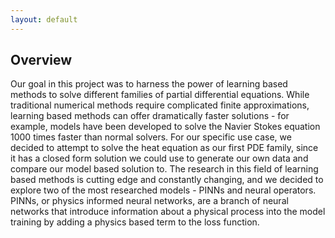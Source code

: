 ```yaml
---
layout: default
---
```


## Overview

Our goal in this project was to harness the power of learning based methods to solve different families of partial differential equations. While traditional numerical methods require complicated finite approximations, learning based methods can offer dramatically faster solutions - for example, models have been developed to solve the Navier Stokes equation 1000 times faster than normal solvers. For our specific use case, we decided to attempt to solve the heat equation as our first PDE family, since it has a closed form solution we could use to generate our own data and compare our model based solution to. The research in this field of learning based methods is cutting edge and constantly changing, and we decided to explore two of the most researched models - PINNs and neural operators. PINNs, or physics informed neural networks, are a branch of neural networks that introduce information about a physical process into the model training by adding a physics based term to the loss function. 
